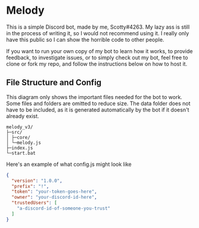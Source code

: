 # Melody

This is a simple Discord bot, made by me, Scotty#4263. My lazy ass is still in the process of writing it, so I would not recommend using it. I really only have this public so I can show the horrible code to other people.

If you want to run your own copy of my bot to learn how it works, to provide feedback, to investigate issues, or to simply check out my bot, feel free to clone or fork my repo, and follow the instructions below on how to host it. 

## File Structure and Config

This diagram only shows the important files needed for the bot to work. Some files and folders are omitted to reduce size.
The data folder does not have to be included, as it is generated automatically by the bot if it doesn't already exist.
```
melody_v3/
├─src/
│ ├─core/
│ └─melody.js
├─index.js
└─start.bat
```

Here's an example of what config.js might look like
```json
{
  "version": "1.0.0",
  "prefix": "!",
  "token": "your-token-goes-here",
  "owner": "your-discord-id-here",
  "trustedUsers": [
    "a-discord-id-of-someone-you-trust"
  ]
}
```